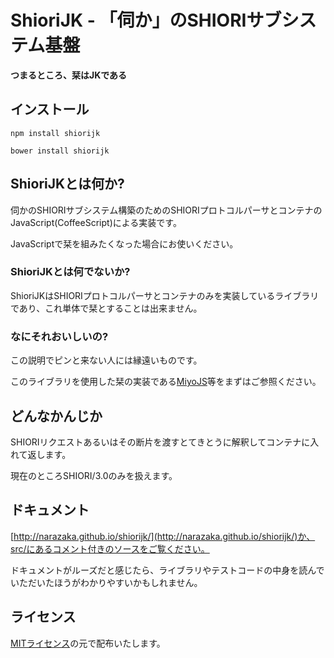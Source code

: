 ShioriJK - 「伺か」のSHIORIサブシステム基盤
=============================================

**つまるところ、栞はJKである**

インストール
--------------------------

    npm install shiorijk

    bower install shiorijk

ShioriJKとは何か?
--------------------------

伺かのSHIORIサブシステム構築のためのSHIORIプロトコルパーサとコンテナのJavaScript(CoffeeScript)による実装です。

JavaScriptで栞を組みたくなった場合にお使いください。

### ShioriJKとは何でないか?

ShioriJKはSHIORIプロトコルパーサとコンテナのみを実装しているライブラリであり、これ単体で栞とすることは出来ません。

### なにそれおいしいの?

この説明でピンと来ない人には縁遠いものです。

このライブラリを使用した栞の実装である[MiyoJS](https://github.com/Narazaka/miyojs.git)等をまずはご参照ください。

どんなかんじか
--------------------------

SHIORIリクエストあるいはその断片を渡すとてきとうに解釈してコンテナに入れて返します。

現在のところSHIORI/3.0のみを扱えます。

ドキュメント
--------------------------

[http://narazaka.github.io/shiorijk/](http://narazaka.github.io/shiorijk/)か、src/にあるコメント付きのソースをご覧ください。

ドキュメントがルーズだと感じたら、ライブラリやテストコードの中身を読んでいただいたほうがわかりやすいかもしれません。

ライセンス
--------------------------

[MITライセンス](http://narazaka.net/license/MIT?2014)の元で配布いたします。
